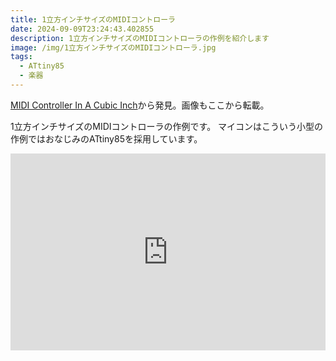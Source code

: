 ```yaml
---
title: 1立方インチサイズのMIDIコントローラ
date: 2024-09-09T23:24:43.402855
description: 1立方インチサイズのMIDIコントローラの作例を紹介します
image: /img/1立方インチサイズのMIDIコントローラ.jpg
tags:
  - ATtiny85
  - 楽器
---
```

[MIDI Controller In A Cubic Inch](https://hackaday.com/2024/07/27/midi-controller-in-a-cubic-inch/)から発見。画像もここから転載。

1立方インチサイズのMIDIコントローラの作例です。
マイコンはこういう小型の作例ではおなじみのATtiny85を採用しています。

<iframe width="100%" height="315" src="https://www.youtube.com/embed/5Ws_JfCw5NY" title="YouTube video player" frameborder="0" allow="accelerometer; autoplay; clipboard-write; encrypted-media; gyroscope; picture-in-picture" allowfullscreen></iframe>



